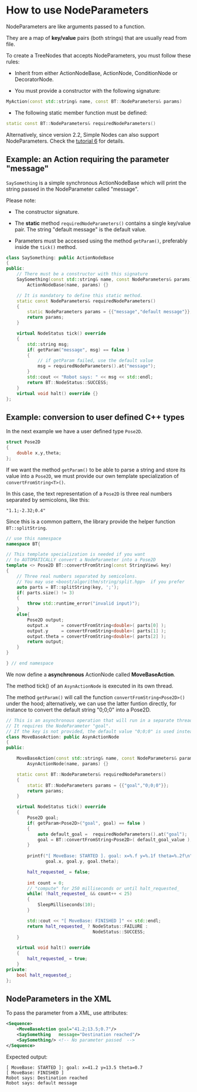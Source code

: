 # How to use NodeParameters

NodeParameters are like arguments passed to a function.

They are a map of __key/value__ pairs (both strings) that are usually
read from file.

To create a TreeNodes that accepts NodeParameters, you must follow these rules:

- Inherit from either ActionNodeBase,  ActionNode, ConditionNode or DecoratorNode.

- You must provide a constructor with the following signature:

``` c++
MyAction(const std::string& name, const BT::NodeParameters& params) 
```

- The following static member function must be defined:

``` c++
static const BT::NodeParameters& requiredNodeParameters()
```

Alternatively, since version 2.2, Simple Nodes can also support NodeParameters.
Check the [tutorial 6](tutorial_G_legacy.md) for details.


## Example: an Action requiring the parameter "message"

`SaySomething` is a simple synchronous ActionNodeBase which will print the 
string passed in the NodeParameter called "message".

Please note:

- The constructor signature.

- The __static__ method `requiredNodeParameters()` contains a single key/value pair.
  The string "default message" is the default value.
  
- Parameters must be accessed using the method `getParam()`, preferably inside the
`tick()` method.

``` c++ hl_lines="5 9 18"
class SaySomething: public ActionNodeBase
{
public:
    // There must be a constructor with this signature
    SaySomething(const std::string& name, const NodeParameters& params):
        ActionNodeBase(name, params) {}

    // It is mandatory to define this static method.
    static const NodeParameters& requiredNodeParameters()
    {
        static NodeParameters params = {{"message","default message"}};
        return params;
    }

    virtual NodeStatus tick() override
    {
		std::string msg;
		if( getParam("message", msg) == false )
		{
			// if getParam failed, use the default value
			msg = requiredNodeParameters().at("message");
		}
		std::cout << "Robot says: " << msg << std::endl;
		return BT::NodeStatus::SUCCESS;
	}
    virtual void halt() override {}
};
```


## Example: conversion to user defined C++ types

In the next example we have a user defined type `Pose2D`.

``` c++
struct Pose2D
{
    double x,y,theta;
};
```

If we want the method `getParam()` to be able to parse a string
and store its value into a `Pose2D`, we must provide our own template specialization
of `convertFromString<T>()`.

In this case, the text representation of a `Pose2D` is three real numbers separated by 
semicolons, like this:

    "1.1;-2.32;0.4"

Since this is a common pattern, the library provide the helper function `BT::splitString`.


``` c++ hl_lines="6"
// use this namespace
namespace BT{

// This template specialization is needed if you want
// to AUTOMATICALLY convert a NodeParameter into a Pose2D
template <> Pose2D BT::convertFromString(const StringView& key)
{
    // Three real numbers separated by semicolons.
    // You may use <boost/algorithm/string/split.hpp>  if you prefer
    auto parts = BT::splitString(key, ';');
    if( parts.size() != 3)
    {
        throw std::runtime_error("invalid input)");
    }
    else{
        Pose2D output;
        output.x     = convertFromString<double>( parts[0] );
        output.y     = convertFromString<double>( parts[1] );
        output.theta = convertFromString<double>( parts[2] );
        return output;
    }
}

} // end namespace
```

We now define a __asynchronous__ ActionNode called __MoveBaseAction__.

The method tick() of an `AsynActionNode` is executed in its own thread.

The method `getParam()` will call the function `convertFromString<Pose2D>()` under the hood;
alternatively, we can use the latter funtion directly, for instance to convert the default
string "0;0;0" into a Pose2D.

``` c++ hl_lines="20 21 22 23 24"
// This is an asynchronous operation that will run in a separate thread.
// It requires the NodeParameter "goal". 
// If the key is not provided, the default value "0;0;0" is used instead.
class MoveBaseAction: public AsynActionNode
{
public:

    MoveBaseAction(const std::string& name, const NodeParameters& params):
        AsynActionNode(name, params) {}

    static const BT::NodeParameters& requiredNodeParameters()
    {
        static BT::NodeParameters params = {{"goal","0;0;0"}};
        return params;
    }

	virtual NodeStatus tick() override
	{
	    Pose2D goal;
        if( getParam<Pose2D>("goal", goal) == false )
        {
            auto default_goal =  requiredNodeParameters().at("goal");
            goal = BT::convertFromString<Pose2D>( default_goal_value );
        }
        
		printf("[ MoveBase: STARTED ]. goal: x=%.f y=%.1f theta=%.2f\n",
			   goal.x, goal.y, goal.theta);

		halt_requested_ = false;
		
		int count = 0;
		// "compute" for 250 milliseconds or until halt_requested_
		while( !halt_requested_ && count++ < 25)
		{
			SleepMilliseconds(10);
		}

		std::cout << "[ MoveBase: FINISHED ]" << std::endl;
		return halt_requested_ ? NodeStatus::FAILURE : 
		                         NodeStatus::SUCCESS;
	}

	virtual void halt() override 
	{
		halt_requested_ = true;
	}
private:
    bool halt_requested_;
};

```

## NodeParameters in the XML

To pass the parameter from a XML, use attributes:

``` XML
<Sequence>
	<MoveBaseAction goal="41.2;13.5;0.7"/>
	<SaySomething   message="Destination reached"/>
	<SaySomething/> <!-- No parameter passed  --> 
</Sequence>	
```

Expected output:
    
    
    [ MoveBase: STARTED ]: goal: x=41.2 y=13.5 theta=0.7
    [ MoveBase: FINISHED ]
    Robot says: Destination reached
    Robot says: default message





